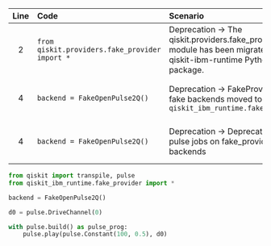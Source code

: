 | Line | Code | Scenario | Scenario Id | Reference | Artifact | Refactoring |
| :--: | :--- | :------- | :---------: | :-------: | :------- | :---------- |
| 2 | `from qiskit.providers.fake_provider import *` | Deprecation -> The qiskit.providers.fake_provider module has been migrated to the qiskit-ibm-runtime Python package. | bc39cc74-3382-4b55-bc9c-c44558547f03 | 943c2cdd-5da0-4bef-a876-d781822244d8 | qiskit.providers.fake_provider | `from qiskit_ibm_runtime.fake_provider import *` |
| 4 | `backend = FakeOpenPulse2Q()` | Deprecation -> FakeProvider and fake backends moved to `qiskit_ibm_runtime.fake_provider` | * | 943c2cdd-5da0-4bef-a876-d781822244d8 | FakeOpenPulse2Q | `backend = FakeOpenPulse2Q()` |
| 4 | `backend = FakeOpenPulse2Q()` | Deprecation -> Deprecation of pulse jobs on fake_provider backends | 8 | 4ec56801-7f49-4393-8b0c-abb25d65aac5 | qiskit.providers.fake_provider | |


```python
from qiskit import transpile, pulse
from qiskit_ibm_runtime.fake_provider import *

backend = FakeOpenPulse2Q()

d0 = pulse.DriveChannel(0)

with pulse.build() as pulse_prog:
    pulse.play(pulse.Constant(100, 0.5), d0)
```